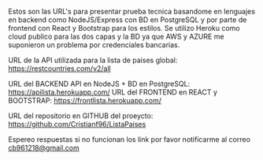 Estos son las URL's para presentar prueba tecnica basandome en lenguajes en backend como NodeJS/Express con BD en PostgreSQL y por parte de frontend con React y Bootstrap para los estilos. Se utilizo Heroku como cloud publico para las dos capas y la BD ya que AWS y AZURE me suponieron un problema por credenciales bancarias.

URL de la API utilizada para la lista de paises global: https://restcountries.com/v2/all

URL del BACKEND API en NodeJS + BD en PostgreSQL: https://apilista.herokuapp.com/
URL del FRONTEND en REACT y BOOTSTRAP: https://frontlista.herokuapp.com/

URL del repositorio en GITHUB del proeycto: https://github.com/Cristianf96/ListaPaises

Espereo respuestas si no funcionan los link por favor notificarme al correo cb961218@gmail.com
